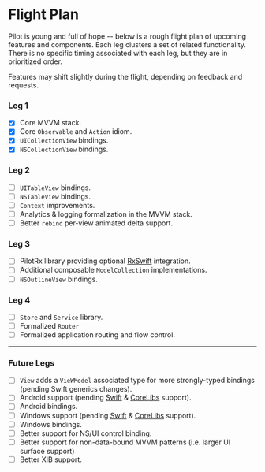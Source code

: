 # Flight Plan

Pilot is young and full of hope -- below is a rough flight plan of upcoming features and components. Each leg clusters a set of related functionality. There is no specific timing associated with each leg, but they are in prioritized order.

Features may shift slightly during the flight, depending on feedback and requests.

### Leg 1

- [x] Core MVVM stack.
- [x] Core `Observable` and `Action` idiom.
- [x] `UICollectionView` bindings.
- [x] `NSCollectionView` bindings.

### Leg 2

- [ ] `UITableView` bindings.
- [ ] `NSTableView` bindings.
- [ ] `Context` improvements.
- [ ] Analytics & logging formalization in the MVVM stack.
- [ ] Better `rebind` per-view animated delta support.

### Leg 3

- [ ] PilotRx library providing optional [RxSwift](https://github.com/ReactiveX/RxSwift) integration.
- [ ] Additional composable `ModelCollection` implementations.
- [ ] `NSOutlineView` bindings.

### Leg 4

- [ ] `Store` and `Service` library.
- [ ] Formalized `Router` 
- [ ] Formalized application routing and flow control.

---

### Future Legs

- [ ] `View` adds a `VieWModel` associated type for more strongly-typed bindings (pending Swift generics changes).
- [ ] Android support (pending [Swift](https://github.com/apple/swift) & [CoreLibs](https://github.com/apple/swift-corelibs-foundation) support).
- [ ] Android bindings.
- [ ] Windows support (pending [Swift](https://github.com/apple/swift) & [CoreLibs](https://github.com/apple/swift-corelibs-foundation) support).
- [ ] Windows bindings.
- [ ] Better support for NS/UI control binding.
- [ ] Better support for non-data-bound MVVM patterns (i.e. larger UI surface support)
- [ ] Better XIB support.
